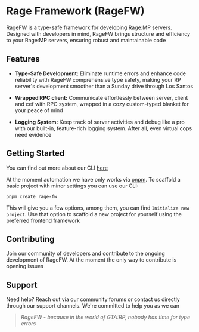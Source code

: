 # Rage Framework (RageFW)
RageFW is a type-safe framework for developing Rage:MP servers. Designed with developers in mind, RageFW brings structure and efficiency to your Rage:MP servers, ensuring robust and maintainable code

## Features
 - **Type-Safe Development:** Eliminate runtime errors and enhance code reliability with RageFW comprehensive type safety, making your RP server's development smoother than a Sunday drive through Los Santos

 - **Wrapped RPC client:** Communicate effortlessly between server, client and cef with RPC system, wrapped in a cozy custom-typed blanket for your peace of mind

 - **Logging System:** Keep track of server activities and debug like a pro with our built-in, feature-rich logging system. After all, even virtual cops need evidence

## Getting Started
You can find out more about our CLI [here](https://git.entityseven.com/entityseven/rage-framework/wiki/CLI)

At the moment automation we have only works via [pnpm](https://pnpm.io/). To scaffold a basic project with minor settings you can use our CLI:

``pnpm create rage-fw``

This will give you a few options, among them, you can find ``Initialize new project``. Use that option to scaffold a new project for yourself using the preferred frontend framework

## Contributing
Join our community of developers and contribute to the ongoing development of RageFW. At the moment the only way to contribute is opening issues 

## Support
Need help? Reach out via our community forums or contact us directly through our support channels. We're committed to help you as we can

> *RageFW - because in the world of GTA:RP, nobody has time for type errors*